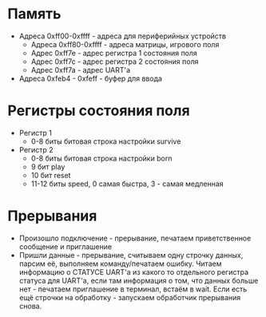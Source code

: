 # Память

- Адреса 0xff00-0xffff - адреса для периферийных устройств
	- Адреса 0xff80-0xffff - адреса матрицы, игрового поля
	- Адрес 0xff7e - адрес регистра 1 состояния поля
	- Адрес 0xff7c - адрес регистра 2 состояния поля
	- Адрес 0xff7a - адрес UART'a 
- Адреса 0xfeb4 - 0xfeff - буфер для ввода
# Регистры состояния поля

- Регистр 1
	- 0-8 биты битовая строка настройки survive
- Регистр 2
	- 0-8 биты битовая строка настройки born
	- 9 бит play
	- 10 бит reset
	- 11-12 биты speed, 0 самая быстра, 3 - самая медленная

# Прерывания

- Произошло подключение - прерывание, печатаем приветственное сообщение и приглашение
- Пришли данные - прерывание, считываем одну строчку данных, парсим её, выполняем команду/печатаем ошибку. Читаем информацию о СТАТУСЕ UART'a из какого то отдельного регистра статуса для UART'a, если там информация о том, что данных больше нет - печатаем приглашение в терминал, встаём в wait. Если есть ещё строчки на обработку - запускаем обработчик прерывания снова.

